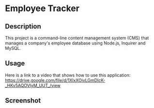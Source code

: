 # Employee Tracker

## Description

This project is a command-line content management system (CMS) that manages a company's employee database using Node.js, Inquirer and MySQL.

## Usage
Here is a link to a video that shows how to use this application: https://drive.google.com/file/d/1XIxXOivLGmDlcK-_HKv5AQOVlyM_UUT_/view

## Screenshot